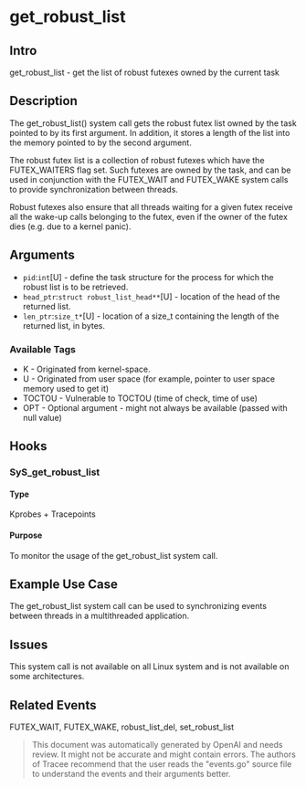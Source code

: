 
# get_robust_list

## Intro
get_robust_list - get the list of robust futexes owned by the current task

## Description
The get_robust_list() system call gets the robust futex list owned by the task pointed to by its first argument. In addition, it stores a length of the list into the memory pointed to by the second argument.

The robust futex list is a collection of robust futexes which have the FUTEX_WAITERS flag set. Such futexes are owned by the task, and can be used in conjunction with the FUTEX_WAIT and FUTEX_WAKE system calls to provide synchronization between threads.

Robust futexes also ensure that all threads waiting for a given futex receive all the wake-up calls belonging to the futex, even if the owner of the futex dies (e.g. due to a kernel panic).

## Arguments
* `pid`:`int`[U] - define the task structure for the process for which the robust list is to be retrieved.
* `head_ptr`:`struct robust_list_head**`[U] - location of the head of the returned list.
* `len_ptr`:`size_t*`[U] - location of a size_t containing the length of the returned list, in bytes.

### Available Tags
* K - Originated from kernel-space.
* U - Originated from user space (for example, pointer to user space memory used to get it)
* TOCTOU - Vulnerable to TOCTOU (time of check, time of use)
* OPT - Optional argument - might not always be available (passed with null value)

## Hooks
### SyS_get_robust_list
#### Type
Kprobes + Tracepoints
#### Purpose
To monitor the usage of the get_robust_list system call.

## Example Use Case
The get_robust_list system call can be used to synchronizing events between threads in a multithreaded application.

## Issues
This system call is not available on all Linux system and is not available on some architectures.

## Related Events
FUTEX_WAIT, FUTEX_WAKE, robust_list_del, set_robust_list

> This document was automatically generated by OpenAI and needs review. It might
> not be accurate and might contain errors. The authors of Tracee recommend that
> the user reads the "events.go" source file to understand the events and their
> arguments better.
